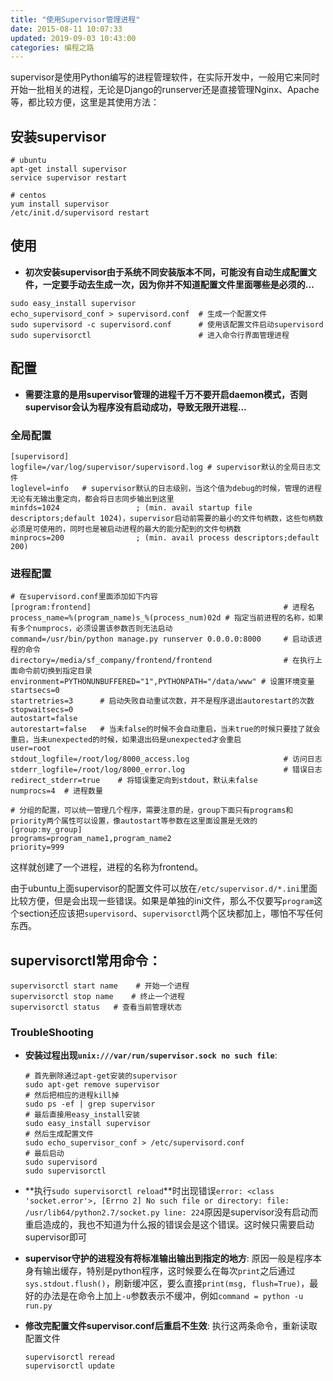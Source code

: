 ```yaml
---
title: "使用Supervisor管理进程"
date: 2015-08-11 10:07:33
updated: 2019-09-03 10:43:00
categories: 编程之路
---
```

supervisor是使用Python编写的进程管理软件，在实际开发中，一般用它来同时开始一批相关的进程，无论是Django的runserver还是直接管理Nginx、Apache等，都比较方便，这里是其使用方法：

## 安装supervisor

```shell
# ubuntu
apt-get install supervisor
service supervisor restart

# centos
yum install supervisor
/etc/init.d/supervisord restart
```
<!--more-->

## 使用

- **初次安装supervisor由于系统不同安装版本不同，可能没有自动生成配置文件，一定要手动去生成一次，因为你并不知道配置文件里面哪些是必须的...**

```shell
sudo easy_install supervisor
echo_supervisord_conf > supervisord.conf  # 生成一个配置文件
sudo supervisord -c supervisord.conf      # 使用该配置文件启动supervisord
sudo supervisorctl                        # 进入命令行界面管理进程
```

## 配置

- **需要注意的是用supervisor管理的进程千万不要开启daemon模式，否则supervisor会认为程序没有启动成功，导致无限开进程...**

### 全局配置

```shell
[supervisord]
logfile=/var/log/supervisor/supervisord.log	# supervisor默认的全局日志文件
loglevel=info	# supervisor默认的日志级别，当这个值为debug的时候，管理的进程无论有无输出重定向，都会将日志同步输出到这里
minfds=1024                 ; (min. avail startup file descriptors;default 1024)，supervisor启动前需要的最小的文件句柄数，这些句柄数必须是可使用的，同时也是被启动进程的最大的能分配到的文件句柄数
minprocs=200                ; (min. avail process descriptors;default 200)
```

### 进程配置

```shell
# 在supervisord.conf里面添加如下内容
[program:frontend]                                           # 进程名
process_name=%(program_name)s_%(process_num)02d # 指定当前进程的名称，如果有多个numprocs，必须设置该参数否则无法启动
command=/usr/bin/python manage.py runserver 0.0.0.0:8000     # 启动该进程的命令
directory=/media/sf_company/frontend/frontend                # 在执行上面命令前切换到指定目录
environment=PYTHONUNBUFFERED="1",PYTHONPATH="/data/www"	# 设置环境变量
startsecs=0
startretries=3		# 启动失败自动重试次数，并不是程序退出autorestart的次数
stopwaitsecs=0
autostart=false
autorestart=false	# 当未false的时候不会自动重启，当未true的时候只要挂了就会重启，当未unexpected的时候，如果退出码是unexpected才会重启
user=root
stdout_logfile=/root/log/8000_access.log                     # 访问日志
stderr_logfile=/root/log/8000_error.log                      # 错误日志
redirect_stderr=true	# 将错误重定向到stdout，默认未false
numprocs=4	# 进程数量

# 分组的配置，可以统一管理几个程序，需要注意的是，group下面只有programs和priority两个属性可以设置，像autostart等参数在这里面设置是无效的
[group:my_group]
programs=program_name1,program_name2
priority=999
```

这样就创建了一个进程，进程的名称为frontend。

由于ubuntu上面supervisor的配置文件可以放在`/etc/supervisor.d/*.ini`里面比较方便，但是会出现一些错误。如果是单独的ini文件，那么不仅要写`program`这个section还应该把`supervisord`、`supervisorctl`两个区块都加上，哪怕不写任何东西。

## supervisorctl常用命令：

```shell
supervisorctl start name    # 开始一个进程
supervisorctl stop name    # 终止一个进程
supervisorctl status   # 查看当前管理状态
```

### TroubleShooting

- **安装过程出现`unix:///var/run/supervisor.sock no such file`**:

  ```shell
  # 首先删除通过apt-get安装的supervisor
  sudo apt-get remove supervisor
  # 然后把相应的进程kill掉
  sudo ps -ef | grep supervisor
  # 最后直接用easy_install安装
  sudo easy_install supervisor
  # 然后生成配置文件
  sudo echo_supervisor_conf > /etc/supervisord.conf
  # 最后启动
  sudo supervisord
  sudo supervisorctl
  ```

- **执行`sudo supervisorctl reload`**时出现错误`error: <class 'socket.error'>, [Errno 2] No such file or directory: file: /usr/lib64/python2.7/socket.py line: 224`原因是supervisor没有启动而重启造成的，我也不知道为什么报的错误会是这个错误。这时候只需要启动supervisor即可

- **supervisor守护的进程没有将标准输出输出到指定的地方**: 原因一般是程序本身有输出缓存，特别是python程序，这时候要么在每次`print`之后通过`sys.stdout.flush()`，刷新缓冲区，要么直接`print(msg, flush=True)`，最好的办法是在命令上加上`-u`参数表示不缓冲，例如`command = python -u run.py`

- **修改完配置文件supervisor.conf后重启不生效**: 执行这两条命令，重新读取配置文件

  ```shell
  supervisorctl reread
  supervisorctl update
  ```

